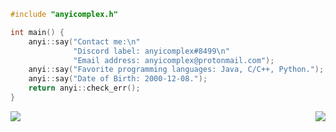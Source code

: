 ```cpp
#include "anyicomplex.h"

int main() {
    anyi::say("Contact me:\n"
              "Discord label: anyicomplex#8499\n"
              "Email address: anyicomplex@protonmail.com");
    anyi::say("Favorite programming languages: Java, C/C++, Python.");
    anyi::say("Date of Birth: 2000-12-08.");
    return anyi::check_err();
}
```

<a href="#">
  <img
    align="left"
    src="https://github-readme-stats.vercel.app/api?username=anyicomplex&show_icons=true&hide_border=true"
  />
</a>
  <a href="#">
  <img
    align="right"
    src="https://github-readme-stats.vercel.app/api/top-langs/?username=anyicomplex&layout=compact&langs_count=8&hide_border=true"
  />
</a>
